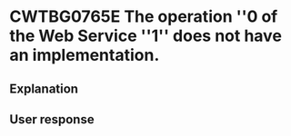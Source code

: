 # CWTBG0765E The operation ''0 of the Web Service ''1'' does not have an implementation.

## Explanation

## User response